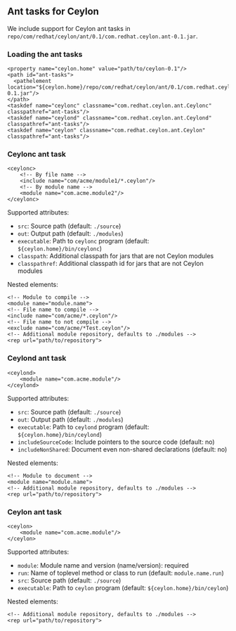 ## Ant tasks for Ceylon

We include support for Ceylon ant tasks in
`repo/com/redhat/ceylon/ant/0.1/com.redhat.ceylon.ant-0.1.jar`.

### Loading the ant tasks

    <property name="ceylon.home" value="path/to/ceylon-0.1"/>
    <path id="ant-tasks">
      <pathelement location="${ceylon.home}/repo/com/redhat/ceylon/ant/0.1/com.redhat.ceylon.ant-0.1.jar"/>
    </path>
    <taskdef name="ceylonc" classname="com.redhat.ceylon.ant.Ceylonc" classpathref="ant-tasks"/>
    <taskdef name="ceylond" classname="com.redhat.ceylon.ant.Ceylond" classpathref="ant-tasks"/>
    <taskdef name="ceylon" classname="com.redhat.ceylon.ant.Ceylon" classpathref="ant-tasks"/> 

### Ceylonc ant task

    <ceylonc>
        <!-- By file name -->
        <include name="com/acme/module1/*.ceylon"/>
        <!-- By module name -->
        <module name="com.acme.module2"/>
    </ceylonc>

Supported attributes:

- `src`: Source path (default: `./source`)
- `out`: Output path (default: `./modules`)
- `executable`: Path to `ceylonc` program (default: `${ceylon.home}/bin/ceylonc`)
- `classpath`: Additional classpath for jars that are not Ceylon modules
- `classpathref`: Additional classpath id for jars that are not Ceylon modules

Nested elements:

    <!-- Module to compile -->
    <module name="module.name">
    <!-- File name to compile -->
    <include name="com/acme/*.ceylon"/>
    <!-- File name to not compile -->
    <exclude name="com/acme/*Test.ceylon"/>
    <!-- Additional module repository, defaults to ./modules -->
    <rep url="path/to/repository">

### Ceylond ant task

    <ceylond>
        <module name="com.acme.module"/>
    </ceylond>

Supported attributes:

- `src`: Source path (default: `./source`)
- `out`: Output path (default: `./modules`)
- `executable`: Path to `ceylond` program (default: `${ceylon.home}/bin/ceylond`)
- `includeSourceCode`: Include pointers to the source code (default: no)
- `includeNonShared`: Document even non-shared declarations (default: no)

Nested elements:

    <!-- Module to document -->
    <module name="module.name">
    <!-- Additional module repository, defaults to ./modules -->
    <rep url="path/to/repository">

### Ceylon ant task

    <ceylon>
        <module name="com.acme.module"/>
    </ceylon>

Supported attributes:

- `module`: Module name and version (name/version): required
- `run`: Name of toplevel method or class to run (default: `module.name.run`)
- `src`: Source path (default: `./source`)
- `executable`: Path to `ceylon` program (default: `${ceylon.home}/bin/ceylon`)

Nested elements:

    <!-- Additional module repository, defaults to ./modules -->
    <rep url="path/to/repository">
